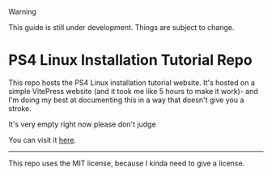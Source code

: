 > [!WARNING]
> This guide is still under development. Things are subject to change.
# PS4 Linux Installation Tutorial Repo
This repo hosts the PS4 Linux installation tutorial website.
It's hosted on a simple VitePress website (and it took me like 5 hours to make it work)- and I'm doing my best at documenting this in a way that doesn't give you a stroke.

It's very empty right now please don't judge

You can visit it [here](https://dionkill.github.io/ps4-linux-tutorial/).

---

This repo uses the MIT license, because I kinda need to give a license.